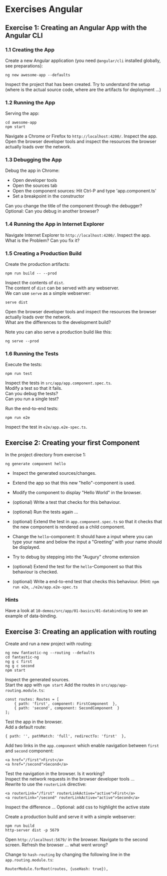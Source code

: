 # Exercises Angular

## Exercise 1: Creating an Angular App with the Angular CLI

### 1.1 Creating the App

Create a new Angular application (you need `@angular/cli` installed globally, see preparations):

	ng new awesome-app --defaults

Inspect the project that has been created. Try to understand the setup (where is the actual source code, where are the artifacts for deployment ...)

### 1.2 Running the App

Serving the app:

	cd awesome-app
	npm start

Navigate a Chrome or Firefox to `http://localhost:4200/`. Inspect the app. Open the browser developer tools and inspect the resources the browser actually loads over the network.


### 1.3 Debugging the App

Debug the app in Chrome:

- Open developer tools
- Open the sources tab
- Open the component sources: Hit Ctrl-P and type 'app.component.ts'
- Set a breakpoint in the constructor

Can you change the title of the component through the debugger?  
Optional: Can you debug in another browser?


### 1.4 Running the App in Internet Explorer

Navigate Internet Explorer to `http://localhost:4200/`. Inspect the app.  
What is the Problem? Can you fix it?


### 1.5 Creating a Production Build

Create the production artifacts:

	npm run build -- --prod 

Inspect the contents of `dist`.  
The content of `dist` can be served with any webserver.  
We can use `serve` as a simple webserver:

	serve dist

Open the browser developer tools and inspect the resources the browser actually loads over the network.  
What are the differences to the development build?


Note you can also serve a production build like this:

	ng serve --prod


### 1.6 Running the Tests

Execute the tests:

	npm run test

Inspect the tests in `src/app/app.component.spec.ts`.  
Modify a test so that it fails.  
Can you debug the tests?  
Can you run a single test?

Run the end-to-end tests:

	npm run e2e

Inspect the test in `e2e/app.e2e-spec.ts`.	



## Exercise 2: Creating your first Component

In the project directory from exercise 1:

	ng generate component hello

- Inspect the generated sources/changes.  
- Extend the app so that this new "hello"-component is used.
- Modify the component to display "Hello World" in the browser.  
- (optional) Write a test that checks for this behaviour.  
- (optional) Run the tests again ...  
- (optional) Extend the test in `app.component.spec.ts` so that it checks that the new component is rendered as a child component.

- Change the `hello`-component: It should have a input where you can type your name and below the input a "Greeting" with your name should be displayed.
- Try to debug by stepping into the "Augury" chrome extension
- (optional) Extend the test for the `hello`-Component so that this behaviour is checked.
- (optional) Write a end-to-end test that checks this behaviour. (Hint: `npm run e2e`, `./e2e/app.e2e-spec.ts`

### Hints
Have a look at `10-demos/src/app/01-basics/01-databinding` to see an example of data-binding.




## Exercise 3: Creating an application with routing

Create and run a new project with routing:
	
	ng new fantastic-ng --routing --defaults
	cd fantastic-ng
	ng g c first
	ng g c second
	npm start

Inspect the generated sources.  
Start the app with `npm start`
Add the routes in `src/app/app-routing.module.ts`:


	const routes: Routes = [
		{ path: 'first', component: FirstComponent  },
  		{ path: 'second', component: SecondComponent  }
  	];
  	
Test the app in the browser.  
Add a default route:

	{ path: '', pathMatch: 'full', redirectTo: 'first'  },

Add two links in the `app.component` which enable navigation between `first` and `second` component:  

	<a href="/first">First</a>
	<a href="/second">Second</a>

Test the navigation in the browser. Is it working?  
Inspect the network requests in the browser developer tools ...  
Rewrite to use the `routerLink` directive:

	<a routerLink="/first" routerLinkActive="active">First</a>
	<a routerLink="/second" routerLinkActive="active">Second</a>

Inspect the difference ...
Optional: add css to highlight the active state

Create a production build and serve it with a simple webserver:

	npm run build
	http-server dist -p 5679

Open `http://localhost:5679/` in the browser. Navigate to the second screen. 
Refresh the browser ... what went wrong?

Change to `hash-routing` by changing the following line in the `app.routing.module.ts`:

	RouterModule.forRoot(routes, {useHash: true}),


